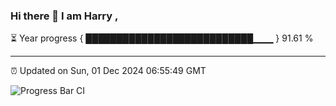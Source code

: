 ### Hi there 👋 I am Harry , 

⏳ Year progress { ███████████████████████████▁▁▁ } 91.61 %

---

⏰ Updated on Sun, 01 Dec 2024 06:55:49 GMT

![Progress Bar CI](https://github.com/duykhang68/duykhang68/workflows/Progress%20Bar%20CI/badge.svg)
